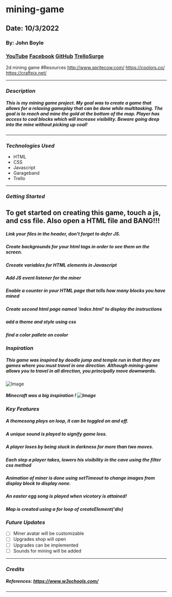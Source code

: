 # mining-game

## Date: 10/3/2022

### By: John Boyle

### [YouTube](https://www.youtube.com/watch?v=GHk33gqBM1c&list=RDGHk33gqBM1c&start_radio=1) [Facebook](https://www.facebook.com) [GitHub](https://github.com/stardust-4/) [Trello](https://trello.com/b/F20ywln7/mining-game)[Surge](mining-game.surge.sh)

2d mining game
#Resources http://www.spritecow.com/ https://coolors.co/ https://craftpix.net/

---

### **_Description_**

##### This is my mining game project. My goal was to create a game that allows for a relaxing gameplay that can be done while multitasking. The goal is to reach and mine the gold at the bottom of the map. Player has access to coal blocks which will increase visibility. Beware going deep into the mine without picking up coal!

---

### **_Technologies Used_**

- HTML
- CSS
- Javascript
- Garageband
- Trello

---

### **_Getting Started_**

## To get started on creating this game, touch a js, and css file. Also open a HTML file and BANG!!!

##### Link your files in the header, don't forget to defer JS.

##### Create backgrounds for your html tags in order to see them on the screen.

##### Creeate variables for HTML elements in Javascript

##### Add JS event listener for the miner

##### Enable a counter in your HTML page that tells how many blocks you have mined

##### Create second html page named 'index.html' to display the instructions

##### add a theme and style using css

##### find a color pallete on coolor

### **_Inspiration_**

##### This game was inspired by doodle jump and temple run in that they are games where you must travel in one direction. Although mining-game allows you to travel in all direction, you principally move downwards.

![Image](https://is5-ssl.mzstatic.com/image/thumb/PurpleSource112/v4/67/1b/a0/671ba039-93be-9bff-38e4-c4319884639a/8b5fbe85-e155-4480-a168-26e409794e30_3.png/643x0w.jpg)

##### Minecraft was a big inspiration ! ![Image](https://www.familyzone.com/hubfs/Minecraft.jpg)

### **_Key Features_**

##### A themesong plays on loop, it can be toggled on and off.

##### A unique sound is played to signify game loss.

##### A player loses by being stuck in darkness for more than two moves.

##### Each step a player takes, lowers his visibility in the cave using the filter css method

##### Animation of miner is done using setTimeout to change images from display block to display none.

##### An easter egg song is played when vicotory is attained!

##### Map is created using a for loop of createElement('div)

### **_Future Updates_**

- [ ] Miner avatar will be customizable
- [ ] Upgrades shop will open
- [ ] Upgrades can be implemented
- [ ] Sounds for mining will be added

---

### **_Credits_**

##### References: https://www.w3schools.com/

---
